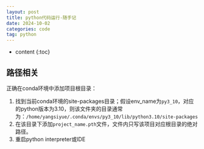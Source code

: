 ```yaml
---
layout: post
title: python代码运行-随手记
date: 2024-10-02
categories: code
tag: python
---
```


* content
{:toc}

## 路径相关

正确在conda环境中添加项目根目录：

1. 找到当前conda环境的site-packages目录；假设env_name为`py3_10`，对应的python版本为3.10，则该文件夹的目录通常为：`/home/yangsiyue/.conda/envs/py3_10/lib/python3.10/site-packages`
2. 在该目录下添加`project_name.pth`文件，文件内只写该项目对应根目录的绝对路径。
3. 重启python interpreter或IDE

